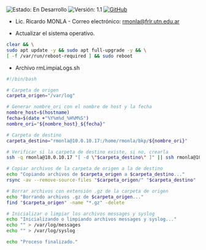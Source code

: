 ![Estado: En Desarrollo](https://img.shields.io/badge/Estado-En%20Desarrollo-yellow)
![Versión: 1.1](https://img.shields.io/badge/Versión-Versión%201.1-blue)
[![GitHub](https://img.shields.io/badge/GitHub-KOHA_on_Debian11-black)](https://github.com/rmonla/rmLIBs/blob/af6d12d8d541d8d58578511213d7a03915c42586/cmdLinux/servers/LimpiaLogs.md)
 
- Lic. Ricardo MONLA - Correo electrónico: rmonla@frlr.utn.edu.ar


- Actualizar el sistema operativo.

```bash
clear && \
sudo apt update -y && sudo apt full-upgrade -y && \
[ -f /var/run/reboot-required ] && sudo reboot
```

- Archivo rmLimpiaLogs.sh

```bash
#!/bin/bash

# Carpeta de origen
carpeta_origen="/var/log"

# Generar nombre_ori con el nombre de host y la fecha
nombre_host=$(hostname)
fecha=$(date +"%Y%m%d_%H%M%S")
nombre_ori="${nombre_host}_${fecha}"

# Carpeta de destino
carpeta_destino="rmonla@10.0.10.17:/home/rmonla/bkp/${nombre_ori}"

# Verificar si la carpeta de destino existe, si no, crearla
ssh -q rmonla@10.0.10.17 "[ -d \"$carpeta_destino\" ]" || ssh rmonla@10.0.10.17 "mkdir -p \"$carpeta_destino\""

# Copiar archivos de la carpeta de origen a la de destino
echo "Copiando archivos de $carpeta_origen a $carpeta_destino..."
rsync -av --remove-source-files "$carpeta_origen/" "$carpeta_destino"

# Borrar archivos con extensión .gz de la carpeta de origen
echo "Borrando archivos .gz de $carpeta_origen..."
find "$carpeta_origen" -name "*.gz" -delete

# Inicializar o limpiar los archivos messages y syslog
echo "Inicializando o limpiando archivos messages y syslog..."
echo "" > /var/log/messages
echo "" > /var/log/syslog

echo "Proceso finalizado."
```
